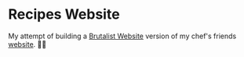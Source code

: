 # Recipes Website

My attempt of building a [Brutalist Website](https://brutalistwebsites.com/) version of my chef's friends [website](https://www.motioncooking.com/). :man_cook:
